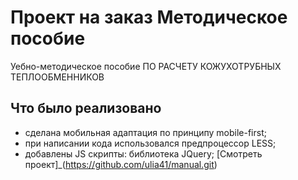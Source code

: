 # Проект на заказ  Методическое пособие
Уебно-методическое пособие  ПО РАСЧЕТУ КОЖУХОТРУБНЫХ ТЕПЛООБМЕННИКОВ
##  Что было реализовано
*  сделана мобильная адаптация по принципу mobile-first;
*  при написании кода  использовался предпроцессор LESS;
*  добавлены JS скрипты: библиотека JQuery;
[Смотреть проект]_(https://github.com/ulia41/manual.git) 
